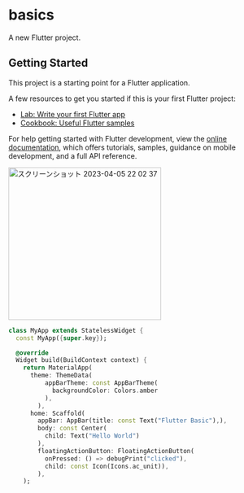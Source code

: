 # basics

A new Flutter project.

## Getting Started

This project is a starting point for a Flutter application.

A few resources to get you started if this is your first Flutter project:

- [Lab: Write your first Flutter app](https://docs.flutter.dev/get-started/codelab)
- [Cookbook: Useful Flutter samples](https://docs.flutter.dev/cookbook)

For help getting started with Flutter development, view the
[online documentation](https://docs.flutter.dev/), which offers tutorials,
samples, guidance on mobile development, and a full API reference.

<img width="300" alt="スクリーンショット 2023-04-05 22 02 37" src="https://user-images.githubusercontent.com/47273077/230088487-d7b78ae8-77bd-4c80-93fa-4977205766be.png">

```dart
class MyApp extends StatelessWidget {
  const MyApp({super.key});

  @override
  Widget build(BuildContext context) {
    return MaterialApp(
      theme: ThemeData(
          appBarTheme: const AppBarTheme(
            backgroundColor: Colors.amber
          ),
        ),
      home: Scaffold(
        appBar: AppBar(title: const Text("Flutter Basic"),), 
        body: const Center(
          child: Text("Hello World")
        ),
        floatingActionButton: FloatingActionButton(
          onPressed: () => debugPrint("clicked"),
          child: const Icon(Icons.ac_unit)),
        ),
    );
```
